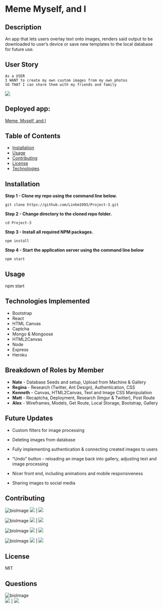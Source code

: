 # Meme Myself, and I

## Description
            
An app that lets users overlay text onto images, renders said output to be downloaded to user’s device or save new templates to the local database for future use.

## User Story
```
As a USER  
I WANT to create my own custom images from my own photos  
SO THAT I can share them with my friends and family

```


![](public/img/screen-project.png)

## Deployed app: 

[Meme, Myself, and I](https://powerful-taiga-38043.herokuapp.com/ "Meme, Myself, and I")

            
## Table of Contents
            
* [Installation](#Installation)
* [Usage](#Usage) 
* [Contributing](#Contributing) 
* [License](#License) 
* [Technologies](#Technologies)
            
        
## Installation
            
**Step 1 - Clone my repo using the command line below.**
```
git clone https://github.com/Linkm1993/Project-3.git
```
**Step 2 - Change directory to the cloned repo folder.**
```
cd Project-3
```
**Step 3 - Install all required NPM packages.**
```
npm install 
```
**Step 4 - Start the application server using the command line below**
```
npm start

```
            
## Usage
            
npm start

## Technologies Implemented

* Bootstrap
* React
* HTML Canvas
* Captcha
* Mongo & Mongoose
* HTML2Canvas
* Node
* Express
* Heroku


## Breakdown of Roles by Member

* **Nate** - Database Seeds and setup, Upload from Machine & Gallery 
* **Regina** - Research (Twitter, Ant Design), Authentication, CSS  
* **Kenneth** - Canvas, HTML2Canvas, Text and Image CSS Manipulation  
* **Matt** -  Recaptcha, Deployment, Research (Imgur & Twitter), Post Route  
* **Alex** - Wireframes, Models, Get Route, Local Storage, Bootstrap, Gallery


## Future Updates
* Custom filters for image processing


* Deleting images from database


* Fully implementing authentication & connecting created images to users


* “Undo” button - reloading an image back into gallery, adjusting text and image processing


* Nicer front end, including animations and mobile responsiveness


* Sharing images to social media
           
            
## Contributing
            

![bioImage](https://avatars0.githubusercontent.com/u/58832810?v=4&s=200)
[![](https://img.shields.io/badge/gitHub-kdeguzm3-purple?style=plastic)](https://www.github.com/kdeguzm3) | 
[![](https://img.shields.io/badge/email-cosplaydiver@gmail.com-purple?style=plastic)](mailto:cosplaydiver@gmail.com)

![bioImage](https://avatars3.githubusercontent.com/u/58890404?v=4&s=200)
[![](https://img.shields.io/badge/gitHub-Antidetka-pink?style=plastic)](https://www.github.com/Antidetka) | 
[![](https://img.shields.io/badge/email-musovirova@yahoo.com-pink?style=plastic)](mailto:musovirova@yahoo.com)

![bioImage](https://avatars3.githubusercontent.com/u/12203157?v=4&s=200)
[![](https://img.shields.io/badge/gitHub-altays-blue?style=plastic)](https://www.github.com/altays) | 
[![](https://img.shields.io/badge/email-altays633@gmail.com-blue?style=plastic)](mailto:altays633@gmail.com)

![bioImage](https://avatars2.githubusercontent.com/u/59449041?v=4&s=200)
[![](https://img.shields.io/badge/gitHub-nrlong-yellow?style=plastic)](https://www.github.com/nrlong) | 
[![](https://img.shields.io/badge/email-nrlong13@gmail.com-yellow?style=plastic)](mailto:nrlong13@gmail.com)
 
 
## License
            
MIT
          
            
## Questions
![bioImage](https://avatars0.githubusercontent.com/u/46576277?v=4&s=200)            
[![](https://img.shields.io/badge/gitHub-Linkm1993-green?style=plastic)](https://www.github.com/Linkm1993) | 
[![](https://img.shields.io/badge/email-Linkm1993@gmail.com-green?style=plastic)](mailto:Linkm1993@gmail.com)
